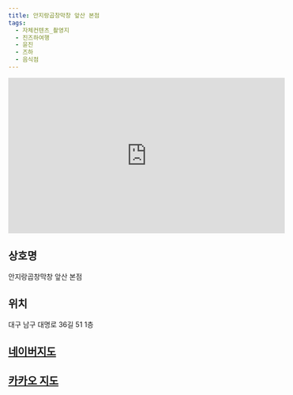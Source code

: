 ```yaml
---
title: 안지랑곱창막창 앞산 본점
tags:
  - 자체컨텐츠_촬영지
  - 진즈하여행
  - 윤진
  - 즈하
  - 음식점
---
```

<iframe width="560" height="315" src="https://www.youtube.com/embed/plWWli77fes?si=EXPhFhgezmHX-BcF" title="YouTube video player" frameborder="0" allow="accelerometer; autoplay; clipboard-write; encrypted-media; gyroscope; picture-in-picture; web-share" referrerpolicy="strict-origin-when-cross-origin" allowfullscreen></iframe>


## 상호명
안지랑곱창막창 앞산 본점

## 위치
대구 남구 대명로 36길 51 1층


## [네이버지도](https://naver.me/F42HVscR)

## [카카오 지도](https://place.map.kakao.com/1319856870)
